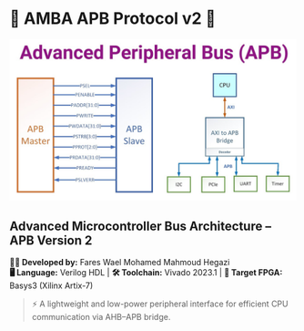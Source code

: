 # 🧩 AMBA APB Protocol v2 🚀

![Header Banner](APB.jpg)

## **Advanced Microcontroller Bus Architecture – APB Version 2**

**👨‍💻 Developed by:** Fares Wael Mohamed Mahmoud Hegazi  
**🖥️ Language:** Verilog HDL | **🛠️ Toolchain:** Vivado 2023.1 | **🔌 Target FPGA:** Basys3 (Xilinx Artix-7)

> ⚡ A lightweight and low-power peripheral interface for efficient CPU communication via AHB–APB bridge.
